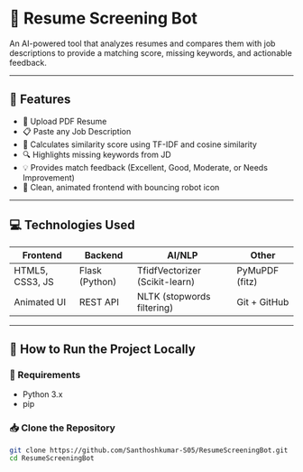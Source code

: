 # 🤖 Resume Screening Bot

An AI-powered tool that analyzes resumes and compares them with job descriptions to provide a matching score, missing keywords, and actionable feedback.

---

## 📌 Features

- 📄 Upload PDF Resume
- 📋 Paste any Job Description
- 🎯 Calculates similarity score using TF-IDF and cosine similarity
- 🔍 Highlights missing keywords from JD
- 💡 Provides match feedback (Excellent, Good, Moderate, or Needs Improvement)
- 🎨 Clean, animated frontend with bouncing robot icon

---

## 💻 Technologies Used

| Frontend | Backend | AI/NLP | Other |
|----------|---------|--------|-------|
| HTML5, CSS3, JS | Flask (Python) | TfidfVectorizer (Scikit-learn) | PyMuPDF (fitz) |
| Animated UI | REST API | NLTK (stopwords filtering) | Git + GitHub |

---

## 🚀 How to Run the Project Locally

### 🔧 Requirements

- Python 3.x
- pip

### 📥 Clone the Repository

```bash
git clone https://github.com/Santhoshkumar-S05/ResumeScreeningBot.git
cd ResumeScreeningBot
